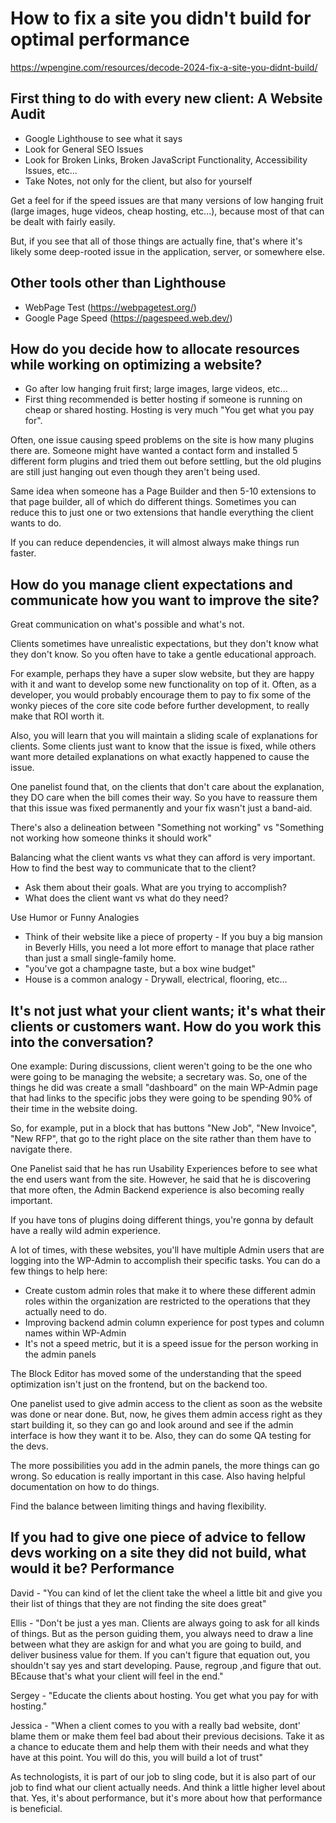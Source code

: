 # How to fix a site you didn't build for optimal performance
https://wpengine.com/resources/decode-2024-fix-a-site-you-didnt-build/

## First thing to do with every new client: A Website Audit
- Google Lighthouse to see what it says
- Look for General SEO Issues
- Look for Broken Links, Broken JavaScript Functionality, Accessibility Issues, etc...
- Take Notes, not only for the client, but also for yourself

Get a feel for if the speed issues are that many versions of low hanging fruit (large images, huge videos, cheap hosting, etc...), because most of that can be dealt with fairly easily. 

But, if you see that all of those things are actually fine, that's where it's likely some deep-rooted issue in the application, server, or somewhere else.

## Other tools other than Lighthouse
- WebPage Test (https://webpagetest.org/)
- Google Page Speed (https://pagespeed.web.dev/)

## How do you decide how to allocate resources while working on optimizing a website?
- Go after low hanging fruit first; large images, large videos, etc...
- First thing recommended is better hosting if someone is running on cheap or shared hosting. Hosting is very much "You get what you pay for".

Often, one issue causing speed problems on the site is how many plugins there are. Someone might have wanted a contact form and installed 5 different form plugins and tried them out before settling, but the old plugins are still just hanging out even though they aren't being used.

Same idea when someone has a Page Builder and then 5-10 extensions to that page builder, all of which do different things. Sometimes you can reduce this to just one or two extensions that handle everything the client wants to do.

If you can reduce dependencies, it will almost always make things run faster.

## How do you manage client expectations and communicate how you want to improve the site?

Great communication on what's possible and what's not.

Clients sometimes have unrealistic expectations, but they don't know what they don't know. So you often have to take a gentle educational approach.

For example, perhaps they have a super slow website, but they are happy with it and want to develop some new functionality on top of it. Often, as a developer, you would probably encourage them to pay to fix some of the wonky pieces of the core site code before further development, to really make that ROI worth it.

Also, you will learn that you will maintain a sliding scale of explanations for clients. Some clients just want to know that the issue is fixed, while others want more detailed explanations on what exactly happened to cause the issue.

One panelist found that, on the clients that don't care about the explanation, they DO care when the bill comes their way. So you have to reassure them that this issue was fixed permanently and your fix wasn't just a band-aid.


There's also a delineation between "Something not working" vs "Something not working how someone thinks it should work"

Balancing what the client wants vs what they can afford is very important. How to find the best way to communicate that to the client?
- Ask them about their goals. What are you trying to accomplish?
- What does the client want vs what do they need? 


Use Humor or Funny Analogies
- Think of their website like a piece of property - If you buy a big mansion in Beverly Hills, you need a lot more effort to manage that place rather than just a small single-family home.
- "you've got a champagne taste, but a box wine budget"
- House is a common analogy - Drywall, electrical, flooring, etc...


## It's not just what your client wants; it's what their clients or customers want. How do you work this into the conversation?

One example: During discussions, client weren't going to be the one who were going to be managing the website; a secretary was. So, one of the things he did was create a small "dashboard" on the main WP-Admin page that had links to the specific jobs they were going to be spending 90% of their time in the website doing.

So, for example, put in a block that has buttons "New Job", "New Invoice", "New RFP", that go to the right place on the site rather than them have to navigate there.


One Panelist said that he has run Usability Experiences before to see what the end users want from the site. However, he said that he is discovering that more often, the Admin Backend experience is also becoming really important. 

If you have tons of plugins doing different things, you're gonna by default have a really wild admin experience.

A lot of times, with these websites, you'll have multiple Admin users that are logging into the WP-Admin to accomplish their specific tasks. You can do a few things to help here:
 - Create custom admin roles that make it to where these different admin roles within the organization are restricted to the operations that they actually need to do.
 - Improving backend admin column experience for post types and column names within WP-Admin
 - It's not a speed metric, but it is a speed issue for the person working in the admin panels

 The Block Editor has moved some of the understanding that the speed optimization isn't just on the frontend, but on the backend too.


 One panelist used to give admin access to the client as soon as the website was done or near done. But, now, he gives them admin access right as they start building it, so they can go and look around and see if the admin interface is how they want it to be. Also, they can do some QA testing for the devs.


 The more possibilities you add in the admin panels, the more things can go wrong. So education is really important in this case. Also having helpful documentation on how to do things.

 Find the balance between limiting things and having flexibility.


## If you had to give one piece of advice to fellow devs working on a site they did not build, what would it be? Performance

David - "You can kind of let the client take the wheel a little bit and give you their list of things that they are not finding the site does great"

Ellis - "Don't be just a yes man. Clients are always going to ask for all kinds of things. But as the person guiding them, you always need to draw a line between what they are askign for and what you are going to build, and deliver business value for them. If you can't figure that equation out, you shouldn't say yes and start developing. Pause, regroup ,and figure that out. BEcause that's what your client will feel in the end."

Sergey - "Educate the clients about hosting. You get what you pay for with hosting."

Jessica - "When a client comes to you with a really bad website, dont' blame them or make them feel bad about their previous decisions. Take it as a chance to educate them and help them with their needs and what they have at this point. You will do this, you will build a lot of trust"


As technologists, it is part of our job to sling code, but it is also part of our job to find what our client actually needs. And think a little higher level about that. Yes, it's about performance, but it's more about how that performance is beneficial. 
